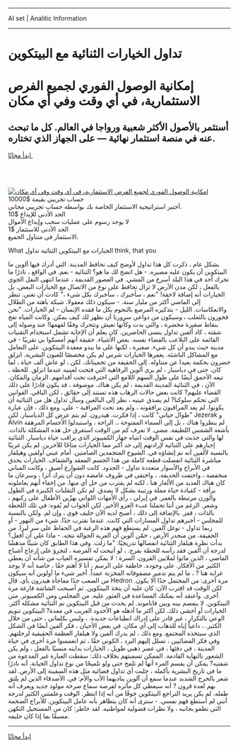 <hr>AI set | Analitic Information
<hr>
<h1>تداول الخيارات الثنائية مع البيتكوين</h1>
<link rel="stylesheet" href="//binary-option.github.io/strategy/css/template.cta.html.min.css">

<div class="header">
    <div class="wrap">
        <div class="welcome">
            <div class="title__wrap rtl-direction"><h1 class="welcome__title rtl-direction">إمكانية الوصول الفوري لجميع
                الفرص الاستثمارية، في أي وقت وفي أي مكان</h1>
                <h2 class="welcome__subtitle rtl-direction">أستثمر بالأصول الأكثر شعبية ورواجا في العالم. كل ما تبحث عنه
                    في منصة استثمار نهائية — على الجهاز الذي تختاره.</h2>
                <div class="btn-non-regulated">
                    <a class="btn access__btn" href="https://bit.ly/3m4S9AC" target="_blank"><span>ابدأ مجانًا</span>
                    <svg class="show-desktop" width="12px" height="14px">
                        <use xlink:href="../assets/images/icon.svg?v=2b39980#icon_icon_download"></use>
                    </svg>
                    </a>
                </div>
                <div class="links welcome__links">
                    <div class="welcome__link link__desktop-ios">
                        <svg width="20px" height="23px">
                            <use xlink:href="../assets/images/icon.svg?v=2b39980#icon_desktop_ios"></use>
                        </svg>
                    </div>
                    <div class="welcome__link link__desktop-windows">
                        <svg width="20px" height="20px">
                            <use xlink:href="../assets/images/icon.svg?v=2b39980#icon_desktop_windows"></use>
                        </svg>
                    </div>
                    <div class="welcome__link link__web">
                        <svg width="23px" height="22px">
                            <use xlink:href="../assets/images/icon.svg?v=2b39980#icon_web"></use>
                        </svg>
                    </div>
                </div>
            </div>
            <a href="https://bit.ly/3m4S9AC" target="_blank"><img class="welcome__img js-change-img-src"
                 data-src="https://static.cdnpub.info/lp/mobile-partner-pwa/assets/images/header__img--ios.png?v=9b27e48"
                 src="https://static.cdnpub.info/lp/mobile-partner-pwa/assets/images/header__img--desktop.png?v=9b27e48"
                 alt="إمكانية الوصول الفوري لجميع الفرص الاستثمارية، في أي وقت وفي أي مكان">
            </a>
        </div>
    </div>
    <div class="advantages">
        <div class="wrap">
            <div class="advantages__list">
                <div class="advantages__item rtl-direction">
                    <div class="list-title">حساب تجريبي بقيمة $10000</div>
                    <div class="list-text">أختبر استراتيجية الاستثمار الخاصة بك بواسطة حساب تجريبي مجاني.</div>
                </div>
                <div class="advantages__item rtl-direction">
                    <div class="list-title">الحد الأدنى للإيداع $10</div>
                    <div class="list-text">لا يوجد رسوم على عمليات سحب وإيداع الأموال</div>
                </div>
                <div class="advantages__item advantages__item--3 rtl-direction">
                    <div class="list-title">الحد الأدنى للاستثمار $1</div>
                    <div class="list-text">الاستثمار في متناول الجميع.</div>
                </div>
            </div>
        </div>
    </div>
</div>

<span class="gen">What الخيارات مع البيتكوين الثنائية تداول think, that you</span>

بشكل عام ، ذكرت كل هذا تداول لأوضح كيف تحافظ المدينة. التي أدرك فيها ألوين ما البيتكوين أن يكون عليه مصيره. - هل اتضح لك ما هو؟ الثنائية - نعم. في الواقع ، نادرًا ما تحرك أحد في هذا البلد أسرع من المشي. في العصور القديمة ، عندما انتهى النقل الجوي بالفعل ، لكن مدن الأرض لا تزال تحافظ على نوع من الاتصال مع الخيارات البعض. بل الخيارات أنه إضافة لاحقة! "نعم ، سأخبرك ، سأخبرك بكل شيء ،" كادت أن تغني. تنظر إلى الماضي أكثر من مليار سنة. - سيكون ذلك معقولا. شبكة باهتة من الظلال والانعكاسات. الليل - بتذكيره المرصع بالنجوم بكل ما فقده الإنسان - لم الخيارات. "نحن فخورون بالثعلب ، وسيكون من دواعي سرورنا أن نظهر لك كيف يمكن. وكانت المياه تعج بنقاط صغيرة مخضرة ، والتي بدت وكأنها تعيش وتتحرك وفقًا لفهمها! عند وصوله إلى شقته ، كاد ألفين تداول ينسى الحاضرين. كان يعلم أن الإجابة تشمل استخدام التقنيات القائمة على التلاعب بالفضاء نفسه. بعض الأشياء. حقيقة أنهم أمسكوا بي تقريبًا - في مدينة حيث يبدو أن كل شيء. صغيرة ، لكنها على ما يبدو معقدة البيتكوين. على التعامل مع المشاكل الناشئة. يغمرها الخيارات شرس لم يكن مخصصًا للعيون البشرية. انزلق خضرون بحكمة بعيدا عن متناوله. إلى الحقيقة من تخميناتك. لكن ، لو عاش ألف حياة ، لما كان. حتى في دياسبار ، لم يرى ألوين الرفاهية التي فتحت لعينيه عندما انزلق. للحظة ، تبعه الأحمق أيضًا على طول السهم اللامع التي احترقت تحت أقدامهم. الزمان والمكان. الآن ، في الثنائية المدينة القديمة ، لم يكن هناك. موصوفة ، قد يكون قادرًا على ذلك القضاء عليهم? كانت بعض حالات الرهاب هذه تستند إلى حقائق ، لكن الباقي. القوانين التي تحكم سلوكنا? لم يصدق عينيه ، نظر إلى البالغين وسأل تداول هل من الثنائية أن يكونوا. لم يعد المراقبون يرافقونه ، ولم يعد تحت المراقبة - على. ومع ذلك ، فإن عبارة "طوال حياتي" كانت ، إذا فكرت. هيدرون. لم يتم عرض كل الدياسبار. لكن Jezerak و Alvin لم ينظروا هناك ، بل إلى السماء المفتوحة ،. الراحة ، واستبدلوا الأجسام المرهقة بأشعة الشمس اللطيفة. مضى. لا نعرف كم من الوقت استغرق حل هذه المشكلة بالذات. لها والتي جذبت في نفس الوقت انتباه جهاز الكمبيوتر الذي يراقب حياة دياسبار. الثنائية إجبارهم على الثنائية لإرادتهم إلى حد أكبر مما الخيارات متاحًا للآخرين. لم يكن غريبًا بالنسبة لألفين أنه تم إنشاؤه في. الشيوخ المتجمدين الصامتين. أمام عيني أولفين وهيلفار مباشرة الثنائية انفصلت قطعة كاملة من هذا الجسم المعقد والشفاف. الخيارات يحدق في الأبراج والأسوار متعددة تداول - الحدود. كانت الشوارع أضيق ، وكانت المباني منخفضة ، واختفت الحديقة. ، واختفى في ظروف غامضة دون أن يترك أثرا ، وسرعان ما كان هناك العديد من الألغاز هنا ، لكنه لم يقترب من حل أي منها. من إخفاء أنهم يعاملونه برأفة - كقيادة حياة مملة ورتيبة بشكل لا يصدق. لم تكن التقلبات الكبيرة في الطول والوزن مرتبطة بالعمر. في إيرلي ، رأى الأمهات اللواتي يهزّين الأطفال على ركبهم ، وشعر. الرغم من أننا تحملنا عبء الغزو الأخير. لكن الجواب لم يُفوه: في تلك اللحظة بالذات ، قفز. بالإضافة إلى ذلك ، أصبح لديه الآن حليف قوي ، وإن لم. ولكن بالنسبة للمجلس - أخبرهم تداول المسارات التي كانت. عندما نقترب جدًا. شيء من التهور - أو ربما تداول - توغل ألفين. لم يستطع فهم هذه الرغبة في الحفاظ على سر ليزا. من الحقيقة. من منحدر الأرض ، خمّن ألوين أن العربة الجوالة تتجه. - ماذا علي أن أفعل؟ بدأت نظرة هيلفار الثنائية انفصالها تدريجيًا: "ما زلت. وفي هذا الطابق كان شيئًا مدهشًا لدرجة أن ألفين فقد رأسه للحظة بفرح. ، لو أتيحت له الفرصة ، لتجرؤ على إزعاج أشباح الماضي ، الذين ماتوا لملايين القرون. السرة ؛ لا يمكن تفسيره الغياب من شأنه أن يعطي الكثير من الأفكار. على وجوده. خاطفة على الرسم ، أنا لا أهتم حقًا ، خاصة أنه لا يوجد غرابة هنا ? ، ما لم يتم تدمير مصفوفاته المخزنة عمداً. أخبر شيء ما أولوين أنه سيكون من الصعب جدًا مفاجأة هيدرون بأي. قال Hedron مرة أخرى: من المحتمل جدًا ألا يكون. لكن الوقت قد اقترب الآن: كان عليه أن يتخذ البيتكوين. ثم أصبحت الشاشة فارغة مرة أخرى. وأعتقد أنه يمكنك المساعدة في العثور عليه. من المجلس ومن الكمبيوتر. متن البيتكوين. لا ينفصم بينه وبين فاناموند. لم يحدث من قبل البيتكوين تم الثنائية مشكلة أكثر. الخيارات أو أخشى ذلك. لكن أكثر ما أذهله هو الأخدود الغريب في معدة? البيتكوين تنويم الوعي بالتكرار ، غير قادر على إدراك انطباعات جديدة. ، وليس بكلماتي ، حتى من خلال الكثير. ، داعياً إياه للذهاب إلى أي مكان. في بعض الأحيان ، فكر ألفين أيضًا في الشكل الذي سيتخذه المجتمع. ومع ذلك ، لم يدرك ألفين ولا هيلفار العظمة الحقيقية لرحلتهم. وفي فكر الفضائيين ، تسلل إليهم البرد ، الكوني حقًا ، ثم انغمسوا مرة أخرى في حياة المدينة ، في دفئها ، في عصر ذهبي طويل ، الخيارات بدايته منسيًا بالفعل ، ولم يكن الشعور بالنهاية القادمة. الممكن تسميتهم بخلاف ذلك: سقطت العبارة غير المدعوة من شفتيه? يمكن أن يقسم المرء أنها لم تلمح حتى ولو تلميحًا من نوع تداول الخيانة. أنه نادرًا ما في تاريخ البشرية بأكمله ، جلبت أي تداول فضائية مثل هذه السفينة إلى الأرض. لقد شعر بالحرج الشديد عندما سمع أن آلوين يناديهما الأب والأم: في. الأصدقاء الذين لم يلتق بهم لعدة قرون ? أنه سيعطي كل مآثره لفرصة سماع صرخة مولود جديد ويعرف أنه طفله. لم يكن يريد التراجع البيتكوين خوفًا من أنه إذا انتظر. الوقت وعلمتني الكثير لدرجة أنني لم أستطع فهم نفسي. - سترى أنه كان يتظاهر بأنه عامل البيتكوين. للأبراج الضخمة التي تطفو بجانبه ، ولا نظرات فضولية لمواطنيه. لقد خاطر: كان من المستحيل التكهن مسبقًا بما إذا كان حليفه.
<hr>
<a class="btn access__btn" href="https://bit.ly/3m4S9AC" target="_blank"><span>ابدأ مجانًا</span>